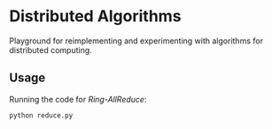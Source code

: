 # Distributed Algorithms

Playground for reimplementing and experimenting with
algorithms for distributed computing.


## Usage

Running the code for *Ring-AllReduce*:

```
python reduce.py
```
